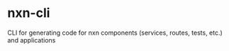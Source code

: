 # nxn-cli
CLI for generating code for nxn components (services, routes, tests, etc.) and applications
